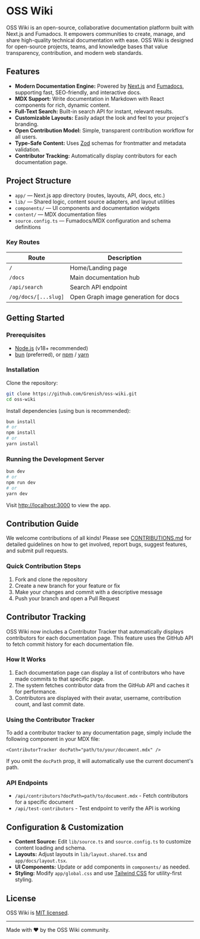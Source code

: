 
# OSS Wiki

OSS Wiki is an open-source, collaborative documentation platform built with Next.js and Fumadocs. It empowers communities to create, manage, and share high-quality technical documentation with ease. OSS Wiki is designed for open-source projects, teams, and knowledge bases that value transparency, contribution, and modern web standards.

## Features

- **Modern Documentation Engine:** Powered by [Next.js](https://nextjs.org/) and [Fumadocs](https://fumadocs.dev/), supporting fast, SEO-friendly, and interactive docs.
- **MDX Support:** Write documentation in Markdown with React components for rich, dynamic content.
- **Full-Text Search:** Built-in search API for instant, relevant results.
- **Customizable Layouts:** Easily adapt the look and feel to your project's branding.
- **Open Contribution Model:** Simple, transparent contribution workflow for all users.
- **Type-Safe Content:** Uses [Zod](https://zod.dev/) schemas for frontmatter and metadata validation.
- **Contributor Tracking:** Automatically display contributors for each documentation page.

## Project Structure

- `app/` — Next.js app directory (routes, layouts, API, docs, etc.)
- `lib/` — Shared logic, content source adapters, and layout utilities
- `components/` — UI components and documentation widgets
- `content/` — MDX documentation files
- `source.config.ts` — Fumadocs/MDX configuration and schema definitions

### Key Routes

| Route                          | Description                                 |
| ------------------------------ | ------------------------------------------- |
| `/`                            | Home/Landing page                           |
| `/docs`                        | Main documentation hub                      |
| `/api/search`                  | Search API endpoint                         |
| `/og/docs/[...slug]`           | Open Graph image generation for docs        |

## Getting Started

### Prerequisites

- [Node.js](https://nodejs.org/) (v18+ recommended)
- [bun](https://bun.sh/) (preferred), or [npm](https://www.npmjs.com/) / [yarn](https://yarnpkg.com/)

### Installation

Clone the repository:

```bash
git clone https://github.com/Grenish/oss-wiki.git
cd oss-wiki
```

Install dependencies (using bun is recommended):

```bash
bun install
# or
npm install
# or
yarn install
```

### Running the Development Server

```bash
bun dev
# or
npm run dev
# or
yarn dev
```

Visit [http://localhost:3000](http://localhost:3000) to view the app.

## Contribution Guide

We welcome contributions of all kinds! Please see [CONTRIBUTIONS.md](./CONTRIBUTIONS.md) for detailed guidelines on how to get involved, report bugs, suggest features, and submit pull requests.

### Quick Contribution Steps

1. Fork and clone the repository
2. Create a new branch for your feature or fix
3. Make your changes and commit with a descriptive message
4. Push your branch and open a Pull Request

## Contributor Tracking

OSS Wiki now includes a Contributor Tracker that automatically displays contributors for each documentation page. This feature uses the GitHub API to fetch commit history for each documentation file.

### How It Works

1. Each documentation page can display a list of contributors who have made commits to that specific page.
2. The system fetches contributor data from the GitHub API and caches it for performance.
3. Contributors are displayed with their avatar, username, contribution count, and last commit date.

### Using the Contributor Tracker

To add a contributor tracker to any documentation page, simply include the following component in your MDX file:

```mdx
<ContributorTracker docPath="path/to/your/document.mdx" />
```

If you omit the `docPath` prop, it will automatically use the current document's path.

### API Endpoints

- `/api/contributors?docPath=path/to/document.mdx` - Fetch contributors for a specific document
- `/api/test-contributors` - Test endpoint to verify the API is working

## Configuration & Customization

- **Content Source:** Edit `lib/source.ts` and `source.config.ts` to customize content loading and schema.
- **Layouts:** Adjust layouts in `lib/layout.shared.tsx` and `app/docs/layout.tsx`.
- **UI Components:** Update or add components in `components/` as needed.
- **Styling:** Modify `app/global.css` and use [Tailwind CSS](https://tailwindcss.com/) for utility-first styling.

## License

OSS Wiki is [MIT licensed](./LICENSE).

---

Made with ❤️ by the OSS Wiki community.